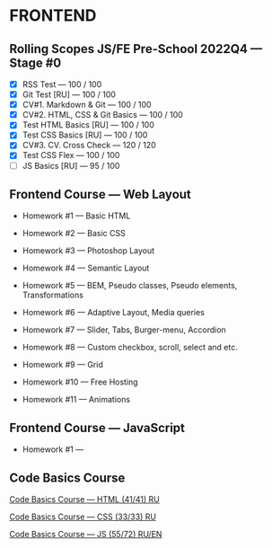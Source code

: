 # FRONTEND

## Rolling Scopes JS/FE Pre-School 2022Q4 — Stage #0
- [x] RSS Test — 100 / 100
- [x] Git Test [RU] — 100 / 100
- [x] CV#1. Markdown & Git — 100 / 100
- [x] CV#2. HTML, CSS & Git Basics — 100 / 100
- [x] Test HTML Basics [RU] — 100 / 100
- [x] Test CSS Basics [RU] — 100 / 100
- [x] CV#3. CV. Cross Check — 120 / 120
- [x] Test CSS Flex — 100 / 100
- [ ] JS Basics [RU] — 95 / 100

## Frontend Course — Web Layout

- Homework #1 — Basic HTML

- Homework #2 — Basic CSS

- Homework #3 — Photoshop Layout

- Homework #4 — Semantic Layout

- Homework #5 — BEM, Pseudo classes, Pseudo elements,
Transformations

- Homework #6 — Adaptive Layout, Media queries

- Homework #7 — Slider, Tabs, Burger-menu, Accordion

- Homework #8 — Custom checkbox, scroll, select and etc.

- Homework #9 — Grid

- Homework #10 — Free Hosting

- Homework #11 — Animations


## Frontend Course — JavaScript

- Homework #1 — 


## Code Basics Course

[Code Basics Course — HTML (41/41) RU](https://code-basics.com/ru/languages/html)

[Code Basics Course — CSS (33/33) RU](https://code-basics.com/ru/languages/css)

[Code Basics Course — JS (55/72) RU/EN](https://code-basics.com/languages/javascript/lessons/logical-operators)
